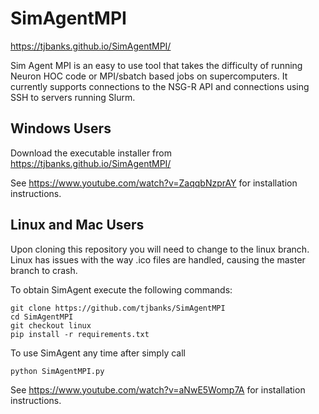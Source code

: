 # SimAgentMPI

https://tjbanks.github.io/SimAgentMPI/

Sim Agent MPI is an easy to use tool that takes the difficulty of running Neuron HOC code or MPI/sbatch based jobs on supercomputers.
It currently supports connections to the NSG-R API and connections using SSH to servers running Slurm.

## Windows Users
Download the executable installer from https://tjbanks.github.io/SimAgentMPI/

See https://www.youtube.com/watch?v=ZaqqbNzprAY for installation instructions.

## Linux and Mac Users
Upon cloning this repository you will need to change to the linux branch. Linux has issues with the way .ico files are handled, causing the master branch to crash.

To obtain SimAgent execute the following commands:
```
git clone https://github.com/tjbanks/SimAgentMPI
cd SimAgentMPI
git checkout linux
pip install -r requirements.txt
```

To use SimAgent any time after simply call
```
python SimAgentMPI.py
```

See https://www.youtube.com/watch?v=aNwE5Womp7A for installation instructions.
